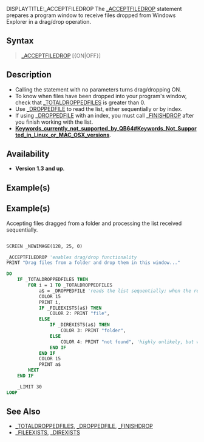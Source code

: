 DISPLAYTITLE:_ACCEPTFILEDROP
The [_ACCEPTFILEDROP](_ACCEPTFILEDROP) statement prepares a program window to receive files dropped from Windows Explorer in a drag/drop operation.


## Syntax

>  [_ACCEPTFILEDROP](_ACCEPTFILEDROP) [{ON|OFF}]


## Description

* Calling the statement with no parameters turns drag/dropping ON.
* To know when files have been dropped into your program's window, check that [_TOTALDROPPEDFILES](_TOTALDROPPEDFILES) is greater than 0.
* Use [_DROPPEDFILE](_DROPPEDFILE) to read the list, either sequentially or by index.
* If using [_DROPPEDFILE](_DROPPEDFILE) with an index, you must call [_FINISHDROP](_FINISHDROP) after you finish working with the list.
* **[Keywords_currently_not_supported_by_QB64#Keywords_Not_Supported_in_Linux_or_MAC_OSX_versions](Keywords_currently_not_supported_by_QB64#Keywords_Not_Supported_in_Linux_or_MAC_OSX_versions)**.


## Availability

* **Version 1.3 and up**.


## Example(s)

## Example(s)
 Accepting files dragged from a folder and processing the list received sequentially. 

```vb

SCREEN _NEWIMAGE(128, 25, 0)

_ACCEPTFILEDROP 'enables drag/drop functionality
PRINT "Drag files from a folder and drop them in this window..."

DO
    IF _TOTALDROPPEDFILES THEN
        FOR i = 1 TO _TOTALDROPPEDFILES
            a$ = _DROPPEDFILE 'reads the list sequentially; when the result is empty ("") it means the list is over
            COLOR 15
            PRINT i,
            IF _FILEEXISTS(a$) THEN
                COLOR 2: PRINT "file",
            ELSE
                IF _DIREXISTS(a$) THEN
                    COLOR 3: PRINT "folder",
                ELSE
                    COLOR 4: PRINT "not found", 'highly unlikely, but who knows?
                END IF
            END IF
            COLOR 15
            PRINT a$
        NEXT
    END IF

    _LIMIT 30
LOOP

```


## See Also

* [_TOTALDROPPEDFILES](_TOTALDROPPEDFILES), [_DROPPEDFILE](_DROPPEDFILE), [_FINISHDROP](_FINISHDROP)
* [_FILEEXISTS](_FILEEXISTS), [_DIREXISTS](_DIREXISTS)




